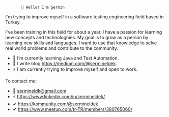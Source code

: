            👋 Hello! I'm Şermin

I'm trying to improve myself in a software testing engineering field based in Turkey.

I've been training in this field for about a year. I have a passion for learning new concepts and technologhies. My goal is to grow as a person by learning new skills and languages. I want to use that knowledge to selve real world problems and contribute to the community. 



- 🌱 I’m currently learning Java and Test Automation.
- 📃 I write blog https://medium.com/@sermineldek.
- ⚡ I am currently trying to improve myself and open to work.



To contact me:
- 📩 sermineldk@gmail.com 
- ⚡ https://www.linkedin.com/in/şermineldek/ 
- ✔ https://kommunity.com/@sermineldek
- ✔ https://www.meetup.com/tr-TR/members/380765060/

